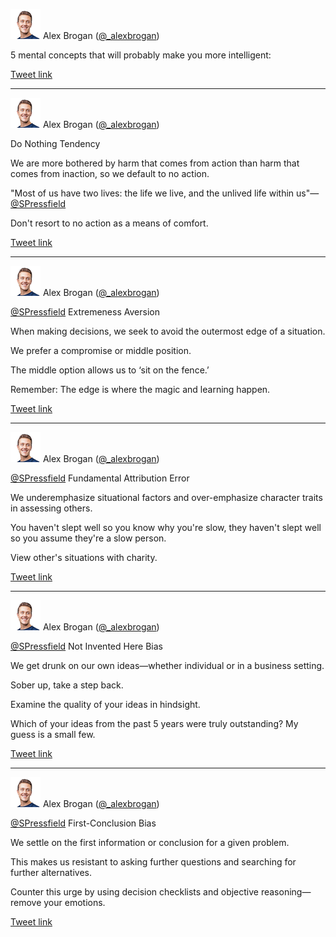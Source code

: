 
![_alexbrogan](assets/_alexbrogan-1488287898067607553.jpg)
Alex Brogan ([@\_alexbrogan](https://twitter.com/_alexbrogan))

5 mental concepts that will probably make you more intelligent:

[Tweet link](https://twitter.com/_alexbrogan/status/1530949621010378753)

---

![_alexbrogan](assets/_alexbrogan-1488287898067607553.jpg)
Alex Brogan ([@\_alexbrogan](https://twitter.com/_alexbrogan))

Do Nothing Tendency

We are more bothered by harm that comes from action than harm that comes from inaction, so we default to no action.

"Most of us have two lives: the life we live, and the unlived life within us"— [@SPressfield](https://twitter.com/SPressfield)

Don't resort to no action as a means of comfort.

[Tweet link](https://twitter.com/_alexbrogan/status/1530949627704483840)

---

![_alexbrogan](assets/_alexbrogan-1488287898067607553.jpg)
Alex Brogan ([@\_alexbrogan](https://twitter.com/_alexbrogan))

[@SPressfield](https://twitter.com/SPressfield) Extremeness Aversion

When making decisions, we seek to avoid the outermost edge of a situation.

We prefer a compromise or middle position.

The middle option allows us to ‘sit on the fence.’

Remember: The edge is where the magic and learning happen.

[Tweet link](https://twitter.com/_alexbrogan/status/1530949634838904834)

---

![_alexbrogan](assets/_alexbrogan-1488287898067607553.jpg)
Alex Brogan ([@\_alexbrogan](https://twitter.com/_alexbrogan))

[@SPressfield](https://twitter.com/SPressfield) Fundamental Attribution Error

We underemphasize situational factors and over-emphasize character traits in assessing others.

You haven't slept well so you know why you're slow, they haven't slept well so you assume they're a slow person.

View other's situations with charity.

[Tweet link](https://twitter.com/_alexbrogan/status/1530949637091348480)

---

![_alexbrogan](assets/_alexbrogan-1488287898067607553.jpg)
Alex Brogan ([@\_alexbrogan](https://twitter.com/_alexbrogan))

[@SPressfield](https://twitter.com/SPressfield) Not Invented Here Bias

We get drunk on our own ideas—whether individual or in a business setting.

Sober up, take a step back.

Examine the quality of your ideas in hindsight.

Which of your ideas from the past 5 years were truly outstanding? My guess is a small few.

[Tweet link](https://twitter.com/_alexbrogan/status/1530949644045402113)

---

![_alexbrogan](assets/_alexbrogan-1488287898067607553.jpg)
Alex Brogan ([@\_alexbrogan](https://twitter.com/_alexbrogan))

[@SPressfield](https://twitter.com/SPressfield) First-Conclusion Bias

We settle on the first information or conclusion for a given problem.

This makes us resistant to asking further questions and searching for further alternatives.

Counter this urge by using decision checklists and objective reasoning—remove your emotions.

[Tweet link](https://twitter.com/_alexbrogan/status/1530949646176202759)
